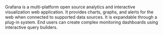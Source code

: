   Grafana is a multi-platform open source analytics and interactive visualization web application.
  It provides charts, graphs, and alerts for the web when connected to supported data sources.
  It is expandable through a plug-in system.
  End users can create complex monitoring dashboards using interactive query builders.